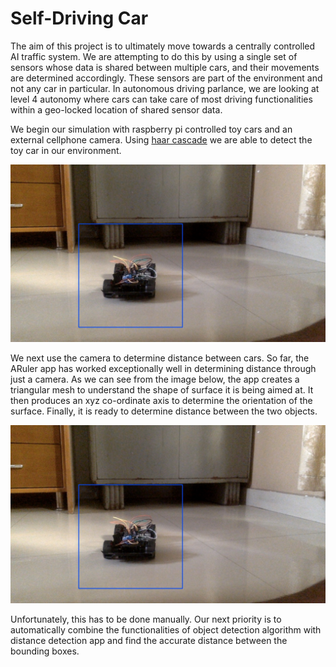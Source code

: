 # Self-Driving Car

The aim of this project is to ultimately move towards a centrally controlled AI traffic system. We are attempting to do this by using a single set of sensors whose data is shared between multiple cars, and their movements are determined accordingly. These sensors are part of the environment and not any car in particular. In autonomous driving parlance, we are looking at level 4 autonomy where cars can take care of most driving functionalities within a geo-locked location of shared sensor data. 

We begin our simulation with raspberry pi controlled toy cars and an external cellphone camera. Using [haar cascade](https://github.com/Sidc1991/Machine-Learning-Projects/tree/master/Computer%20Vision) we are able to detect the toy car in our environment. 

![object](https://github.com/Sidc1991/Machine-Learning-Projects/blob/master/Self-Driving%20Car/Trial%20Images/Object%20Detection.jpeg)

We next use the camera to determine distance between cars. So far, the ARuler app has worked exceptionally well in determining distance through just a camera. As we can see from the image below, the app creates a triangular mesh to understand the shape of surface it is being aimed at. It then produces an xyz co-ordinate axis to determine the orientation of the surface. Finally, it is ready to determine distance between the two objects.     

![distance](https://raw.githubusercontent.com/Sidc1991/Machine-Learning-Projects/master/Self-Driving%20Car/Trial%20Images/Object%20Detection.jpeg?token=Ats9XBIwmxwhcJFEzxC9LLRQGi024uQYks5ceCTZwA%3D%3D)


Unfortunately, this has to be done manually. Our next priority is to automatically combine the functionalities of object detection algorithm with distance detection app and find the accurate distance between the bounding boxes.  

